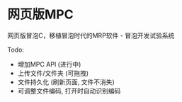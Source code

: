 # 网页版MPC
网页版冒泡C，移植冒泡时代的MRP软件 - 冒泡开发试验系统


Todo:
- 增加MPC API (进行中)
- 上传文件/文件夹 (可拖拽)
- 文件持久化 (刷新页面, 文件不消失)
- 可调整文件编码, 打开时自动识别编码

